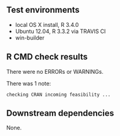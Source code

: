 ## Test environments

* local OS X install, R 3.4.0
* Ubuntu 12.04, R 3.3.2 via TRAVIS CI
* win-builder 

## R CMD check results

There were no ERRORs or WARNINGs.

There was 1 note:

`checking CRAN incoming feasibility ...`

## Downstream dependencies

None.